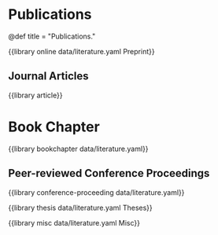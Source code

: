 # Publications

@def title = "Publications."

{{library online data/literature.yaml Preprint}}

## Journal Articles
{{library article}}

# Book Chapter

{{library bookchapter data/literature.yaml}}

## Peer-reviewed Conference Proceedings

{{library conference-proceeding data/literature.yaml}}

{{library thesis data/literature.yaml Theses}}

{{library misc data/literature.yaml Misc}}